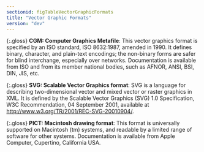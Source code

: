 ```yaml
---
sectionid: figTableVectorGraphicFormats
title: "Vector Graphic Formats"
version: "dev"
---
```


{:.gloss}
**CGM: Computer Graphics Metafile**: This vector graphics format is specified by an ISO standard, ISO 8632:1987, amended in 1990. It defines binary, character, and plain-text encodings; the non-binary forms are safer for blind interchange, especially over networks. Documentation is available from ISO and from its member national bodies, such as AFNOR, ANSI, BSI, DIN, JIS, etc.

{:.gloss}
**SVG: Scalable Vector Graphics format**: SVG is a language for describing two-dimensional vector and mixed vector or raster graphics in XML. It is defined by the Scalable Vector Graphics (SVG) 1.0 Specification, W3C Recommendation, 04 September 2001, available at http://www.w3.org/TR/2001/REC-SVG-20010904/.

{:.gloss}
**PICT: Macintosh drawing format**: This format is universally supported on Macintosh (tm) systems, and readable by a limited range of software for other systems. Documentation is available from Apple Computer, Cupertino, California USA.

